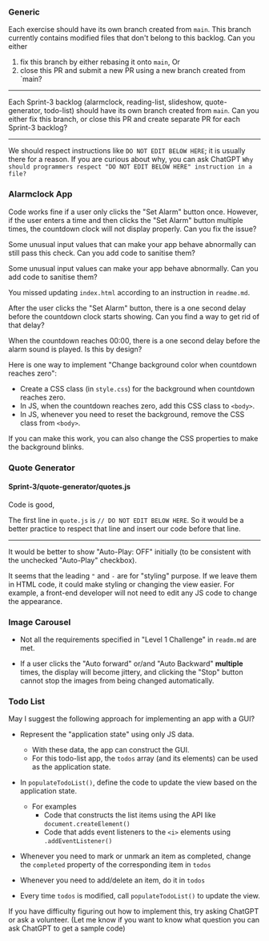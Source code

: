 ### Generic

Each exercise should have its own branch created from `main`. This branch currently contains modified files that don't belong to this backlog. Can you either
1. fix this branch by either rebasing it onto `main`, Or
2. close this PR and submit a new PR using a new branch created from `main?

---

Each Sprint-3 backlog (alarmclock, reading-list, slideshow, quote-generator, todo-list) should have its own branch created from `main`. Can you either fix this branch, or close this PR and create separate PR for each Sprint-3 backlog?

---

We should respect instructions like `DO NOT EDIT BELOW HERE`; it is usually there for a reason. If you are curious about why, you can ask ChatGPT `Why should programmers respect "DO NOT EDIT BELOW HERE" instruction in a file?`


### Alarmclock App

Code works fine if a user only clicks the "Set Alarm" button once.
However, if the user enters a time and then clicks the "Set Alarm" button multiple times, the countdown clock will not display properly.
Can you fix the issue?

Some unusual input values that can make your app behave abnormally can still pass this check. Can you add code to sanitise them?

Some unusual input values can make your app behave abnormally. Can you add code to sanitise them?

You missed updating `index.html` according to an instruction in `readme.md`.

After the user clicks the "Set Alarm" button, there is a one second delay before the countdown clock starts showing. Can you find a way to get rid of that delay? 

When the countdown reaches 00:00, there is a one second delay before the alarm sound is played. Is this by design?

Here is one way to implement "Change background color when countdown reaches zero":
- Create a CSS class (in `style.css`) for the background when countdown reaches zero.
- In JS, when the countdown reaches zero, add this CSS class to `<body>`.
- In JS, whenever you need to reset the background, remove the CSS class from `<body>`.

If you can make this work, you can also change the CSS properties to make the background blinks.

### Quote Generator

#### Sprint-3/quote-generator/quotes.js
Code is good, 

The first line in `quote.js` is `// DO NOT EDIT BELOW HERE`. So it would be a better practice to respect that line and insert our code before that line.

---

It would be better to show "Auto-Play: OFF" initially (to be consistent with the unchecked "Auto-Play" checkbox).


It seems that the leading `"` and `-` are for "styling" purpose. If we leave them in HTML code, it could make styling or changing the view easier. For example, a front-end developer will not need to edit any JS code to change the appearance.

### Image Carousel

- Not all the requirements specified in "Level 1 Challenge" in `readm.md` are met.

- If a user clicks the "Auto forward" or/and "Auto Backward" **multiple** times, the display will become jittery, and clicking the "Stop" button cannot stop the images from being changed automatically.

### Todo List

May I suggest the following approach for implementing an app with a GUI?
- Represent the "application state" using only JS data.
  - With these data, the app can construct the GUI.
  - For this todo-list app, the `todos` array (and its elements) can be used as the application state.

- In `populateTodoList()`, define the code to update the view based on the application state.
  - For examples
    - Code that constructs the list items using the API like `document.createElement()`
    - Code that adds event listeners to the `<i>` elements using `.addEventListener()`

- Whenever you need to mark or unmark an item as completed, change the `completed` property of the corresponding item in `todos`
- Whenever you need to add/delete an item, do it in `todos`
- Every time `todos` is modified, call `populateTodoList()` to update the view.

If you have difficulty figuring out how to implement this, try asking ChatGPT or ask a volunteer.
(Let me know if you want to know what question you can ask ChatGPT to get a sample code)



